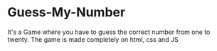 # Guess-My-Number
It's a Game where you have to guess the correct number from one to twenty. The game is made completely on html, css and JS
